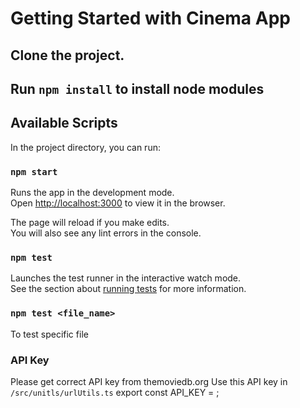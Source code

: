 # Getting Started with Cinema App

## Clone the project.
## Run `npm install` to install node modules

## Available Scripts

In the project directory, you can run:

### `npm start`

Runs the app in the development mode.\
Open [http://localhost:3000](http://localhost:3000) to view it in the browser.

The page will reload if you make edits.\
You will also see any lint errors in the console.

### `npm test`

Launches the test runner in the interactive watch mode.\
See the section about [running tests](https://facebook.github.io/create-react-app/docs/running-tests) for more information.

### `npm test <file_name>`
 To test specific file

### API Key

Please get correct API key from themoviedb.org
Use this API key in `/src/unitls/urlUtils.ts`
export const API_KEY = <your API_KEY>;
